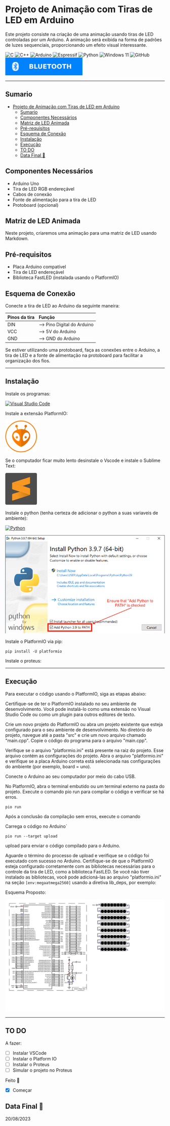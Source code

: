 # Projeto de Animação com Tiras de LED em Arduino

Este projeto consiste na criação de uma animação usando tiras de LED controladas por um Arduino. A animação será exibida na forma de padrões de luzes sequenciais, proporcionando um efeito visual interessante.

![C](https://img.shields.io/badge/c-%2300599C.svg?style=for-the-badge&logo=c&logoColor=white)
![C++](https://img.shields.io/badge/c++-%2300599C.svg?style=for-the-badge&logo=c%2B%2B&logoColor=white)
![Arduino](https://img.shields.io/badge/-Arduino-00979D?style=for-the-badge&logo=Arduino&logoColor=white)
![Espressif](https://img.shields.io/badge/espressif-E7352C.svg?style=for-the-badge&logo=espressif&logoColor=white)
![Python](https://img.shields.io/badge/python-3670A0?style=for-the-badge&logo=python&logoColor=ffdd54)
![Windows 11](https://img.shields.io/badge/Windows%2011-%230079d5.svg?style=for-the-badge&logo=Windows%2011&logoColor=white)
![GitHub](https://img.shields.io/badge/github-%23121011.svg?style=for-the-badge&logo=github&logoColor=white)
![Bluetooth](./imgs/ble_badge.svg)

* * *

## Sumario

- [Projeto de Animação com Tiras de LED em Arduino](#projeto-de-animação-com-tiras-de-led-em-arduino)
  - [Sumario](#sumario)
  - [Componentes Necessários](#componentes-necessários)
  - [Matriz de LED Animada](#matriz-de-led-animada)
  - [Pré-requisitos](#pré-requisitos)
  - [Esquema de Conexão](#esquema-de-conexão)
  - [Instalação](#instalação)
  - [Execução](#execução)
  - [TO DO](#to-do)
  - [Data Final 📆](#data-final-)

## Componentes Necessários

- Arduino Uno
- Tira de LED RGB endereçável
- Cabos de conexão
- Fonte de alimentação para a tira de LED
- Protoboard (opcional)

## Matriz de LED Animada

Neste projeto, criaremos uma animação para uma matriz de LED usando Markdown.

## Pré-requisitos

- Placa Arduino compatível
- Tira de LED endereçável
- Biblioteca FastLED (instalada usando o PlatformIO)

## Esquema de Conexão

Conecte a tira de LED ao Arduino da seguinte maneira:

Pinos da tira | Função
:----|:----
DIN | --> Pino Digital do Arduino
VCC | --> 5V do Arduino
GND | --> GND do Arduino

Se estiver utilizando uma protoboard, faça as conexões entre o Arduino, a tira de LED e a fonte de alimentação na protoboard para facilitar a organização dos fios.

* * *

## Instalação

Instale os programas:

[![Visual Studio Code](https://img.shields.io/badge/Visual%20Studio%20Code-0078d7.svg?style=for-the-badge&logo=visual-studio-code&logoColor=white)](https://code.visualstudio.com/download)

Instale a extensão PlatformIO:

[![Platform Io](./imgs/PlatformIO_logo.svg)](https://platformio.org/install/ide?install=vscode)

Se o computador ficar muito lento desinstale o Vscode e instale o Sublime Text:

[![Sublime Text](./imgs/sublime-text.svg)](https://www.sublimetext.com/download_thanks?target=win-x64)

Instale o python (tenha certeza de adicionar o python a suas variaveis de ambiente):

[![Python](https://img.shields.io/badge/python-3670A0?style=for-the-badge&logo=python&logoColor=ffdd54)](https://www.python.org/ftp/python/3.11.3/python-3.11.3-amd64.exe)

![Img](imgs/python-installer-add-path.png)

Instale o PlatformIO via pip:

~~~shell
pip install -U platformio
~~~

Instale o proteus:

* * *

## Execução

Para executar o código usando o PlatformIO, siga as etapas abaixo:

Certifique-se de ter o PlatformIO instalado no seu ambiente de desenvolvimento. Você pode instalá-lo como uma extensão no Visual Studio Code ou como um plugin para outros editores de texto.

Crie um novo projeto do PlatformIO ou abra um projeto existente que esteja configurado para o seu ambiente de desenvolvimento.
No diretório do projeto, navegue até a pasta "src" e crie um novo arquivo chamado "main.cpp".
Copie o código do programa para o arquivo "main.cpp".

Verifique se o arquivo "platformio.ini" está presente na raiz do projeto. Esse arquivo contém as configurações do projeto.
Abra o arquivo "platformio.ini" e verifique se a placa Arduino correta está selecionada nas configurações do ambiente (por exemplo, board = uno).

Conecte o Arduino ao seu computador por meio do cabo USB.

No PlatformIO, abra o terminal embutido ou um terminal externo na pasta do projeto.
Execute o comando pio run para compilar o código e verificar se há erros.

~~~shell
pio run
~~~

Após a conclusão da compilação sem erros, execute o comando

Carrega o código no Arduino`

~~~shell
pio run --target upload
~~~

upload para enviar o código compilado para o Arduino.

Aguarde o término do processo de upload e verifique se o código foi executado com sucesso no Arduino.
Certifique-se de que o PlatformIO esteja configurado corretamente com as bibliotecas necessárias para o controle da tira de LED, como a biblioteca FastLED. Se você não tiver instalado as bibliotecas, você pode adicioná-las ao arquivo "platformio.ini" na seção `[env:megaatmega2560]` usando a diretiva lib_deps, por exemplo:

Esquema Proposto:

![Esquema Elétrico](imgs/esquema.svg)

* * *

## TO DO

A fazer:

- [ ] Instalar VSCode
- [ ] Instalar o Platform IO
- [ ] Instalar o Proteus
- [ ] Simular o projeto no Proteus

Feito :fist_right:

- [x] Começar

## Data Final 📆

20/08/2023
